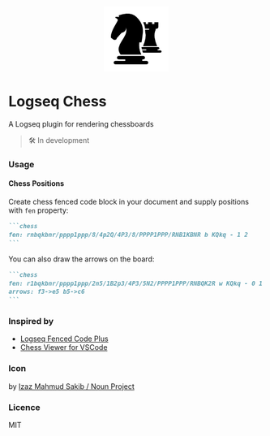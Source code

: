 <p align="center" width="100%">
    <img src="https://github.com/r8/logseq-chess/raw/main/icon.png" alt="logseq-chess" width="128" height="128">
</p>

# Logseq Chess

A Logseq plugin for rendering chessboards

> 🛠 In development

### Usage

#### Chess Positions

Create chess fenced code block in your document and supply positions with `fen` property:

````markdown
```chess
fen: rnbqkbnr/pppp1ppp/8/4p2Q/4P3/8/PPPP1PPP/RNB1KBNR b KQkq - 1 2
```
````

You can also draw the arrows on the board:

````markdown
```chess
fen: r1bqkbnr/pppp1ppp/2n5/1B2p3/4P3/5N2/PPPP1PPP/RNBQK2R w KQkq - 0 1
arrows: f3->e5 b5->c6
```
````

### Inspired by

- [Logseq Fenced Code Plus](https://github.com/xyhp915/logseq-fenced-code-plus)
- [Chess Viewer for VSCode](https://github.com/eronnen/vscode-markdown-chess)

### Icon

by [Izaz Mahmud Sakib / Noun Project](https://thenounproject.com/icon/chess-knight-4208923/)

### Licence

MIT
